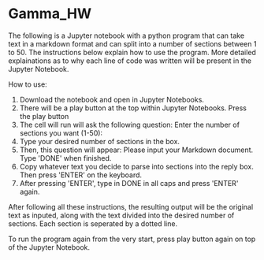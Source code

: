 # Gamma_HW

The following is a Jupyter notebook with a python program that can take text in a markdown format and can split into a number of sections between 1 to 50. The instructions below explain how to use the program. More detailed explainations as to why each line of code was written will be present in the Jupyter Notebook.  

How to use:
1. Download the notebook and open in Jupyter Notebooks.
2. There will be a play button at the top within Jupyter Notebooks. Press the play button
3. The cell will run will ask the following question: Enter the number of sections you want (1-50):
4. Type your desired number of sections in the box.
5. Then, this question will appear: Please input your Markdown document. Type 'DONE' when finished.
6. Copy whatever text you decide to parse into sections into the reply box. Then press 'ENTER' on the keyboard.
7. After pressing 'ENTER', type in DONE in all caps and press 'ENTER' again.

After following all these instructions, the resulting output will be the original text as inputed, along with the text divided into the desired number of sections. Each section is seperated by a dotted line. 

To run the program again from the very start, press play button again on top of the Jupyter Notebook.
